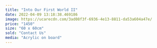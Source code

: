 ```yaml
---
title: "Into Our First World II"
date: 2022-04-09 13:18:38.469186
image: https://ucarecdn.com/3ad08f3f-6936-4e13-8811-da53a604a47e/
price: "1450"
size: "60 x 60cm"
sold: "Contact Us"
media: "Acrylic on board"
---
```


